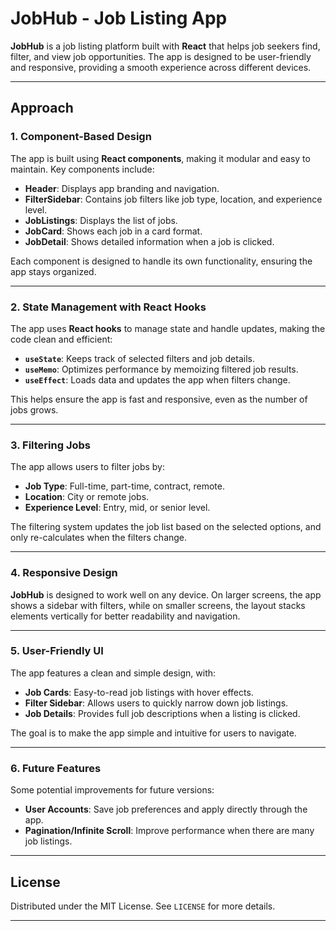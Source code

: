 # JobHub - Job Listing App

**JobHub** is a job listing platform built with **React** that helps job seekers find, filter, and view job opportunities. The app is designed to be user-friendly and responsive, providing a smooth experience across different devices.

---

## Approach

### 1. **Component-Based Design**

The app is built using **React components**, making it modular and easy to maintain. Key components include:

* **Header**: Displays app branding and navigation.
* **FilterSidebar**: Contains job filters like job type, location, and experience level.
* **JobListings**: Displays the list of jobs.
* **JobCard**: Shows each job in a card format.
* **JobDetail**: Shows detailed information when a job is clicked.

Each component is designed to handle its own functionality, ensuring the app stays organized.

---

### 2. **State Management with React Hooks**

The app uses **React hooks** to manage state and handle updates, making the code clean and efficient:

* **`useState`**: Keeps track of selected filters and job details.
* **`useMemo`**: Optimizes performance by memoizing filtered job results.
* **`useEffect`**: Loads data and updates the app when filters change.

This helps ensure the app is fast and responsive, even as the number of jobs grows.

---

### 3. **Filtering Jobs**

The app allows users to filter jobs by:

* **Job Type**: Full-time, part-time, contract, remote.
* **Location**: City or remote jobs.
* **Experience Level**: Entry, mid, or senior level.

The filtering system updates the job list based on the selected options, and only re-calculates when the filters change.

---

### 4. **Responsive Design**

**JobHub** is designed to work well on any device. On larger screens, the app shows a sidebar with filters, while on smaller screens, the layout stacks elements vertically for better readability and navigation.

---

### 5. **User-Friendly UI**

The app features a clean and simple design, with:

* **Job Cards**: Easy-to-read job listings with hover effects.
* **Filter Sidebar**: Allows users to quickly narrow down job listings.
* **Job Details**: Provides full job descriptions when a listing is clicked.

The goal is to make the app simple and intuitive for users to navigate.

---

### 6. **Future Features**

Some potential improvements for future versions:

* **User Accounts**: Save job preferences and apply directly through the app.
* **Pagination/Infinite Scroll**: Improve performance when there are many job listings.

---

## License

Distributed under the MIT License. See `LICENSE` for more details.

---

